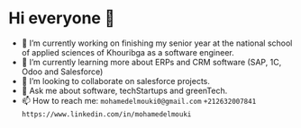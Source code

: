 # Hi everyone 👋



- 🔭 I’m currently working on finishing my senior year at the national school of applied sciences of Khouribga as a software engineer.
- 🌱 I’m currently learning more about ERPs and CRM software (SAP, 1C, Odoo and Salesforce)
- 👯 I’m looking to collaborate on salesforce projects. 
- 💬 Ask me about software, techStartups and greenTech.
- 📫 How to reach me:
  `mohamedelmouki0@gmail.com`
  `+212632007841`
  `https://www.linkedin.com/in/mohamedelmouki`
